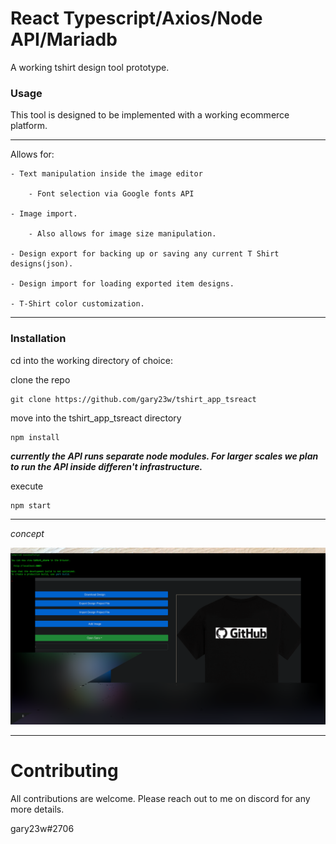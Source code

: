 # React Typescript/Axios/Node API/Mariadb

A working tshirt design tool prototype.

### Usage

This tool is designed to be implemented with a working ecommerce platform.

---

Allows for:

    - Text manipulation inside the image editor

        - Font selection via Google fonts API

    - Image import.

        - Also allows for image size manipulation.

    - Design export for backing up or saving any current T Shirt designs(json).

    - Design import for loading exported item designs.

    - T-Shirt color customization.

---

### Installation

cd into the working directory of choice:

clone the repo

```
git clone https://github.com/gary23w/tshirt_app_tsreact
```

move into the tshirt_app_tsreact directory

```
npm install
```

**_currently the API runs separate node modules. For larger scales we plan to run the API inside differen't infrastructure._**

execute

```
npm start
```

---

_concept_

![alt text](public/tshirt-store.png "Store")

---

# Contributing

All contributions are welcome. Please reach out to me on discord for any more details.

gary23w#2706
